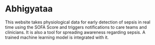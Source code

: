 # Abhigyataa
This website takes physiological data for early detection of sepsis in real time using the SOFA Score and triggers notifications to care teams and clinicians. It is also a tool for spreading awareness regarding sepsis. A trained machine learning model is integrated with it.
